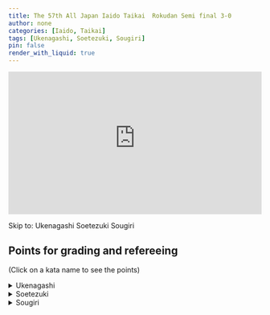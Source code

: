 ```yaml
---
title: The 57th All Japan Iaido Taikai  Rokudan Semi final 3-0
author: none
categories: [Iaido, Taikai]
tags: [Ukenagashi, Soetezuki, Sougiri]
pin: false
render_with_liquid: true
---
```


<style>
.yt {
  position: relative;
  display: block;
  width: 100%; /* width of iframe wrapper */
  height: 0;
  margin: auto;
  padding: 0% 0% 56.25%; /* 16:9 ratio */
  overflow: hidden;
}
.yt iframe {
  position: absolute;
  top: 0; bottom: 0; left: 0;
  width: 100%;
  height: 100%;
  border: 0;
}
</style>


<div class="yt">
  <iframe name="recording" width="560" height="315" src="https://www.youtube-nocookie.com/embed/viAVh7itTfo?start=12" allow="autoplay;" allowfullscreen></iframe>
</div>

Skip to: <a href="https://www.youtube-nocookie.com/embed/viAVh7itTfo?start=172&autoplay=1" style="text-decoration: none;" target="recording">Ukenagashi</a> <a href="https://www.youtube-nocookie.com/embed/viAVh7itTfo?start=213&autoplay=1" style="text-decoration: none;" target="recording">Soetezuki</a> <a href="https://www.youtube-nocookie.com/embed/viAVh7itTfo?start=253&autoplay=1" style="text-decoration: none;" target="recording">Sougiri</a> 

<!--VID2
<div class="yt">
  <iframe width="560" height="315" src="https://www.youtube-nocookie.com/embed/viAVh7itTfo2?start=122" allowfullscreen></iframe>
</div>
VID2-->
<!--timestamps2-->
## Points for grading and refereeing
(Click on a kata name to see the points)


<details>
<summary>
Ukenagashi
</summary>
<blockquote>
a. When the parry is made, does it protect the upper body?<br>
b. Is the left foot brought back behind the right foot and the cut made along the Kesa line?<br>
c. After the cut has been made, is the left hand in front of the navel and the sword tip a little below horizontal?
</blockquote>
</details>

<details>
<summary>
Soetezuki
</summary>
<blockquote>
a. When the initial diagonal cut is made from the opponent's right shoulder down through to the waist, is the right hand at the height of the navel and the sword tip slightly above the horizontal level?<br>
b. Is the sword held securely between the left thumb and forefinger with the right hand near the hip?<br>
c. Does the right hand finish in front of the navel after making the thrust and does the thrusting action adequately reach the opponent's body?<br>
d. When showing Zanshin, is the right elbow naturally straight and the right hand no higher or lower than the chest level?
</blockquote>
</details>

<details>
<summary>
Sougiri
</summary>
<blockquote>
a. When the sword is drawn up, is it in a correct position to parry an attack?<br>
b. When moving forwards, does the performer use Okuri Ashi footwork?<br>
c. When making the horizontal cut, is it performed horizontally with the correct angle of the blade?
</blockquote>
</details>

